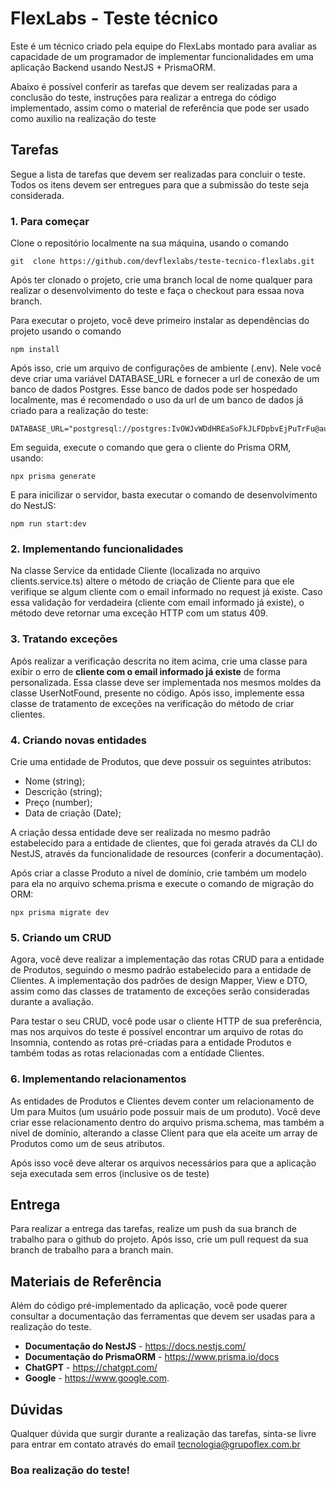 # FlexLabs - Teste técnico

Este é um técnico criado pela equipe do FlexLabs montado para avaliar as capacidade de um programador de implementar funcionalidades em uma aplicação Backend usando NestJS + PrismaORM.

Abaixo é possível conferir as tarefas que devem ser realizadas para a conclusão do teste, instruções para realizar a entrega do código implementado, assim como o material de referência que pode ser usado como auxilio na realização do teste

## Tarefas

Segue a lista de tarefas que devem ser realizadas para concluir o teste.
Todos os itens devem ser entregues para que a submissão do teste seja considerada.

### 1. Para começar

Clone o repositório localmente na sua máquina, usando o comando

```
git  clone https://github.com/devflexlabs/teste-tecnico-flexlabs.git
```

Após ter clonado o projeto, crie uma branch local de nome qualquer para realizar o desenvolvimento do teste e faça o checkout para essaa nova branch.

Para executar o projeto, você deve primeiro instalar as dependências do projeto usando o comando

```
npm install
```

Após isso, crie um arquivo de configurações de ambiente (.env). Nele você deve criar uma variável DATABASE_URL e fornecer a url de conexão de um banco de dados Postgres. Esse banco de dados pode ser hospedado localmente, mas é recomendado o uso da url de um banco de dados já criado para a realização do teste:

```
DATABASE_URL="postgresql://postgres:IvOWJvWDdHREaSoFkJLFDpbvEjPuTrFu@autorack.proxy.rlwy.net:38791/railway"
```

Em seguida, execute o comando que gera o cliente do Prisma ORM, usando:

```
npx prisma generate
```

E para inicilizar o servidor, basta executar o comando de desenvolvimento do NestJS:

```
npm run start:dev
```

### 2. Implementando funcionalidades

Na classe Service da entidade Cliente (localizada no arquivo clients.service.ts) altere o método de criação de Cliente para que ele verifique se algum cliente com o email informado no request já existe. Caso essa validação for verdadeira (cliente com email informado já existe), o método deve retornar uma exceção HTTP com um status 409.

### 3. Tratando exceções

Após realizar a verificação descrita no item acima, crie uma classe para exibir o erro de **cliente com o email informado já existe** de forma personalizada. Essa classe deve ser implementada nos mesmos moldes da classe UserNotFound, presente no código. Após isso, implemente essa classe de tratamento de exceções na verificação do método de criar clientes.

### 4. Criando novas entidades

Crie uma entidade de Produtos, que deve possuir os seguintes atributos:

- Nome (string);
- Descrição (string);
- Preço (number);
- Data de criação (Date);

A criação dessa entidade deve ser realizada no mesmo padrão estabelecido para a entidade de clientes, que foi gerada através da CLI do NestJS, através da funcionalidade de resources (conferir a documentação).

Após criar a classe Produto a nível de domínio, crie também um modelo para ela no arquivo schema.prisma e execute o comando de migração do ORM:

```
npx prisma migrate dev
```

### 5. Criando um CRUD

Agora, você deve realizar a implementação das rotas CRUD para a entidade de Produtos, seguindo o mesmo padrão estabelecido para a entidade de Clientes. A implementação dos padrões de design Mapper, View e DTO, assim como das classes de tratamento de exceções serão consideradas durante a avaliação.

Para testar o seu CRUD, você pode usar o cliente HTTP de sua preferência, mas nos arquivos do teste é possível encontrar um arquivo de rotas do Insomnia, contendo as rotas pré-criadas para a entidade Produtos e também todas as rotas relacionadas com a entidade Clientes.

### 6. Implementando relacionamentos

As entidades de Produtos e Clientes devem conter um relacionamento de Um para Muitos (um usuário pode possuir mais de um produto). Você deve criar esse relacionamento dentro do arquivo prisma.schema, mas também a nível de domínio, alterando a classe Client para que ela aceite um array de Produtos como um de seus atributos.

Após isso você deve alterar os arquivos necessários para que a aplicação seja executada sem erros (inclusive os de teste)

## Entrega

Para realizar a entrega das tarefas, realize um push da sua branch de trabalho para o github do projeto. Após isso, crie um pull request da sua branch de trabalho para a branch main.

## Materiais de Referência

Além do código pré-implementado da aplicação, você pode querer consultar a documentação das ferramentas que devem ser usadas para a realização do teste.

- **Documentação do NestJS** - https://docs.nestjs.com/
- **Documentação do PrismaORM** - https://www.prisma.io/docs
- **ChatGPT** - https://chatgpt.com/
- **Google** - https://www.google.com.

## Dúvidas

Qualquer dúvida que surgir durante a realização das tarefas, sinta-se livre para entrar em contato através do email tecnologia@grupoflex.com.br

### Boa realização do teste!
